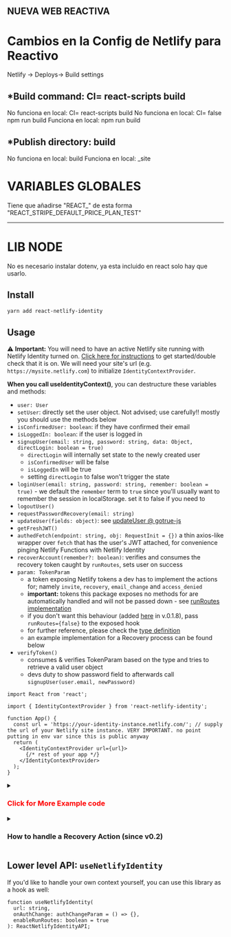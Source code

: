 NUEVA WEB REACTIVA
-------------------------------------------------
# Cambios en la Config de Netlify para Reactivo

Netlify -> Deploys-> Build settings

## *Build command: CI= react-scripts build
No funciona en local: CI= react-scripts build
No funciona en local: CI= false npm run build 
Funciona en local: npm run build

## *Publish directory: build
No funciona en local: build
Funciona en local: _site

# VARIABLES GLOBALES
Tiene que añadirse "REACT_" de esta forma "REACT_STRIPE_DEFAULT_PRICE_PLAN_TEST"

-------------------------------------------------
# LIB NODE
No es necesario instalar dotenv, ya esta incluido en react solo hay que usarlo.

## Install

```bash
yarn add react-netlify-identity
```

## Usage

⚠️ **Important:** You will need to have an active Netlify site running with Netlify Identity turned on. [Click here for instructions](https://www.netlify.com/docs/identity/#getting-started?utm_source=github&utm_medium=swyx-RNI&utm_campaign=devex) to get started/double check that it is on. We will need your site's url (e.g. `https://mysite.netlify.com`) to initialize `IdentityContextProvider`.

**When you call useIdentityContext()**, you can destructure these variables and methods:

- `user: User`
- `setUser`: directly set the user object. Not advised; use carefully!! mostly you should use the methods below
- `isConfirmedUser: boolean`: if they have confirmed their email
- `isLoggedIn: boolean`: if the user is logged in
- `signupUser(email: string, password: string, data: Object, directLogin: boolean = true)`
  - `directLogin` will internally set state to the newly created user
  - `isConfirmedUser` will be false
  - `isLoggedIn` will be true
  - setting `directLogin` to false won't trigger the state
- `loginUser(email: string, password: string, remember: boolean = true)` - we default the `remember` term to `true` since you'll usually want to remember the session in localStorage. set it to false if you need to
- `logoutUser()`
- `requestPasswordRecovery(email: string)`
- `updateUser(fields: object)`: see [updateUser @ gotrue-js](https://github.com/netlify/gotrue-js#update-a-user)
- `getFreshJWT()`
- `authedFetch(endpoint: string, obj: RequestInit = {})` a thin axios-like wrapper over `fetch` that has the user's JWT attached, for convenience pinging Netlify Functions with Netlify Identity
- `recoverAccount(remember?: boolean)`: verifies and consumes the recovery token caught by `runRoutes`, sets user on success
- `param: TokenParam`
  - a token exposing Netlify tokens a dev has to implement the actions for; namely `invite`, `recovery`, `email_change` and `access_denied`
  - **important:** tokens this package exposes no methods for are automatically handled and will not be passed down - see [runRoutes implementation](https://github.com/sw-yx/react-netlify-identity/master/src/runRoutes.tsx)
  - if you don't want this behaviour (added [here](https://github.com/sw-yx/react-netlify-identity/issues/12) in v.0.1.8), pass `runRoutes={false}` to the exposed hook
  - for further reference, please check the [type definition](https://github.com/sw-yx/react-netlify-identity/tree/master/src/token.ts)
  - an example implementation for a Recovery process can be found below
- `verifyToken()`
  - consumes & verifies TokenParam based on the type and tries to retrieve a valid user object
  - devs duty to show password field to afterwards call `signupUser(user.email, newPassword)`

```tsx
import React from 'react';

import { IdentityContextProvider } from 'react-netlify-identity';

function App() {
  const url = 'https://your-identity-instance.netlify.com/'; // supply the url of your Netlify site instance. VERY IMPORTANT. no point putting in env var since this is public anyway
  return (
    <IdentityContextProvider url={url}>
      {/* rest of your app */}
    </IdentityContextProvider>
  );
}
```

<details>
<summary>
<h3 style="color: red">
Click for More Example code
</h3>
</summary>

```tsx
import { useIdentityContext } from 'react-netlify-identity';

// log in/sign up example
function Login() {
  const { loginUser, signupUser } = useIdentityContext();
  const formRef = React.useRef();
  const [msg, setMsg] = React.useState('');

  const signup = () => {
    const email = formRef.current.email.value;
    const password = formRef.current.password.value;

    signupUser(email, password)
      .then(user => {
        console.log('Success! Signed up', user);
        navigate('/dashboard');
      })
      .catch(err => console.error(err) || setMsg('Error: ' + err.message));
  };

  return (
    <form
      ref={formRef}
      onSubmit={e => {
        e.preventDefault();
        const email = e.target.email.value;
        const password = e.target.password.value;
        load(loginUser(email, password, true))
          .then(user => {
            console.log('Success! Logged in', user);
            navigate('/dashboard');
          })
          .catch(err => console.error(err) || setMsg('Error: ' + err.message));
      }}
    >
      <div>
        <label>
          Email:
          <input type="email" name="email" />
        </label>
      </div>
      <div>
        <label>
          Password:
          <input type="password" name="password" />
        </label>
      </div>
      <div>
        <input type="submit" value="Log in" />
        <button onClick={signup}>Sign Up </button>
        {msg && <pre>{msg}</pre>}
      </div>
    </form>
  );
}

// log out user
function Logout() {
  const { logoutUser } = useIdentityContext();
  return <button onClick={logoutUser}>You are signed in. Log Out</button>;
}

// check `identity.user` in a protected route
function PrivateRoute(props) {
  const identity = useIdentityContext();
  let { as: Comp, ...rest } = props;
  return identity.user ? (
    <Comp {...rest} />
  ) : (
    <div>
      <h3>You are trying to view a protected page. Please log in</h3>
      <Login />
    </div>
  );
}

// check if user has confirmed their email
// use authedFetch API to make a request to Netlify Function with the user's JWT token,
// letting your function use the `user` object
function Dashboard() {
  const { isConfirmedUser, authedFetch } = useIdentityContext();
  const [msg, setMsg] = React.useState('Click to load something');
  const handler = () => {
    authedFetch.get('/.netlify/functions/authEndPoint').then(setMsg);
  };
  return (
    <div>
      <h3>This is a Protected Dashboard!</h3>
      {!isConfirmedUser && (
        <pre style={{ backgroundColor: 'papayawhip' }}>
          You have not confirmed your email. Please confirm it before you ping
          the API.
        </pre>
      )}
      <hr />
      <div>
        <p>You can try pinging our authenticated API here.</p>
        <p>
          If you are logged in, you should be able to see a `user` info here.
        </p>
        <button onClick={handler}>Ping authenticated API</button>
        <pre>{JSON.stringify(msg, null, 2)}</pre>
      </div>
    </div>
  );
}
```

</details>

<details>
<summary>
<h3>
  How to handle a Recovery Action (since v0.2)
</h3>
</summary>

Of course you can alternatively inline this logic into app.

```tsx
import { useIdentityContext } from 'react-netlify-identity';
import {
  BrowserRouter as Router,
  Switch,
  Route,
  useLocation,
  useHistory,
} from 'react-router-dom';

export default function App() {
  const { isLoggedIn } = useIdentityContext();

  return (
    <Router>
      <CatchNetlifyRecoveryNullComponent />
      <Switch>
        {isLoggedIn ? (
          <>
            <Route path="/dashboard" exact component={DashboardPage} />
            <Route component={() => <Redirect to="/dashbard" />} />
          </>
        ) : (
          <>
            <Route path="/" exact component={LandingPage} />
            <Route path="/register" exact component={RegisterPage} />
            <Route path="/login" exact component={LoginPage} />
            {/* etc */}
            <Route path="/recovery" exact component={RecoveryPage} />
            <Route component={() => <Redirect to="/" />} />
          </>
        )}
      </Switch>
    </Router>
  );
}

function CatchNetlifyRecoveryNullComponent() {
  const {
    param: { token, type },
  } = useIdentityContext();
  const { replace } = useHistory();
  const { pathname } = useLocation();

  // important to check for the current pathname here because else you land
  // in a infinite loop
  if (token && type === 'recovery' && pathname === '/') {
    replace(`/recovery`, { token });
  }

  return null;
}

function RecoveryPage() {
  const {
    location: { state },
  } = useHistory();
  // this state _might_ not be needed, it was needed in my specific implementation
  const [token] = useState(state?.token);

  return null; // set new password in a form and call updateUser
}
```

</details>

## Lower level API: `useNetlifyIdentity`

If you'd like to handle your own context yourself, you can use this library as a hook as well:

```tsx
function useNetlifyIdentity(
  url: string,
  onAuthChange: authChangeParam = () => {},
  enableRunRoutes: boolean = true
): ReactNetlifyIdentityAPI;
```